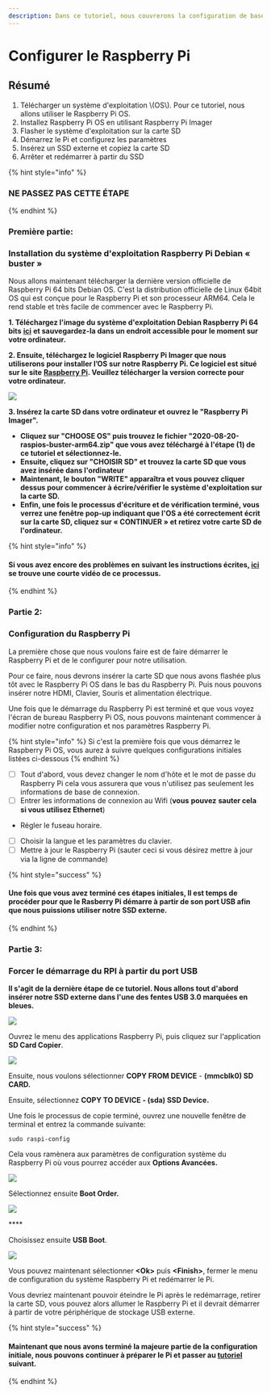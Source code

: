 ```yaml
---
description: Dans ce tutoriel, nous couvrerons la configuration de base pour le Raspberry Pi et Linux
---
```


# Configurer le Raspberry Pi

## Résumé <a id="h.vrhvb96nxxe9"></a>

1. Télécharger un système d'exploitation \\(OS\\). Pour ce tutoriel, nous allons utiliser le Raspberry Pi OS.
2. Installez Raspberry Pi OS en utilisant Raspberry Pi Imager
3. Flasher le système d'exploitation sur la carte SD
4. Démarrez le Pi et configurez les paramètres
5. Insérez un SSD externe et copiez la carte SD
6. Arrêter et redémarrer à partir du SSD

{% hint style="info" %}
### NE PASSEZ PAS CETTE ÉTAPE
{% endhint %}

### **Première partie:**

### Installation du système d'exploitation Raspberry Pi Debian « buster » <a id="h.lpv6ciisjqp3"></a>

Nous allons maintenant télécharger la dernière version officielle de Raspberry Pi 64 bits Debian OS. C'est la distribution officielle de Linux 64bit OS qui est conçue pour le Raspberry Pi et son processeur ARM64. Cela le rend stable et très facile de commencer avec le Raspberry Pi.

**1. Téléchargez l'image du système d'exploitation Debian Raspberry Pi 64 bits** [**ici**](https://downloads.raspberrypi.org/raspios_arm64/images/raspios_arm64-2020-08-24/2020-08-20-raspios-buster-arm64.zip) **et sauvegardez-la dans un endroit accessible pour le moment sur votre ordinateur.**

**2. Ensuite, téléchargez le logiciel Raspberry Pi Imager que nous utiliserons pour installer l’OS sur notre Raspberry Pi. Ce logiciel est situé sur le site** [**Raspberry Pi**](https://www.raspberrypi.org/software/)**. Veuillez télécharger la version correcte pour votre ordinateur.**

![](../../.gitbook/assets/screen-shot-2021-03-12-at-5.36.30-pm.png)

**3. Insérez la carte SD dans votre ordinateur et ouvrez le "Raspberry Pi Imager".**

* **Cliquez sur "CHOOSE OS" puis trouvez le fichier "2020-08-20-raspios-buster-arm64.zip" que vous avez téléchargé à l'étape \(1\) de ce tutoriel et sélectionnez-le.**
* **Ensuite, cliquez sur "CHOISIR SD" et trouvez la carte SD que vous avez insérée dans l'ordinateur**
* **Maintenant, le bouton "WRITE" apparaîtra et vous pouvez cliquer dessus pour commencer à écrire/vérifier le système d'exploitation sur la carte SD.**
* **Enfin, une fois le processus d'écriture et de vérification terminé, vous verrez une fenêtre pop-up indiquant que l'OS a été correctement écrit sur la carte SD, cliquez sur « CONTINUER » et retirez votre carte SD de l'ordinateur.**

{% hint style="info" %}
#### **Si vous avez encore des problèmes en suivant les instructions écrites,** [**ici**](https://www.youtube.com/watch?v=J024soVgEeM) **se trouve une courte vidéo de ce processus.**
{% endhint %}

### Partie 2:

### Configuration du Raspberry Pi

La première chose que nous voulons faire est de faire démarrer le Raspberry Pi et de le configurer pour notre utilisation.

Pour ce faire, nous devrons insérer la carte SD que nous avons flashée plus tôt avec le Raspberry Pi OS dans le bas du Raspberry Pi. Puis nous pouvons insérer notre HDMI, Clavier, Souris et alimentation électrique.

Une fois que le démarrage du Raspberry Pi est terminé et que vous voyez l'écran de bureau Raspberry Pi OS, nous pouvons maintenant commencer à modifier notre configuration et nos paramètres Raspberry Pi.

{% hint style="info" %}
Si c'est la première fois que vous démarrez le Raspberry Pi OS, vous aurez à suivre quelques configurations initiales listées ci-dessous
{% endhint %}

* [ ] Tout d'abord, vous devez changer le nom d'hôte et le mot de passe du Raspberry Pi cela vous assurera que vous n'utilisez pas seulement les informations de base de connexion.
* [ ] Entrer les informations de connexion au Wifi \(**vous** **pouvez** **sauter cela si vous utilisez Ethernet**\)
* Régler le fuseau horaire.
* [ ] Choisir la langue et les paramètres du clavier.
* [ ] Mettre à jour le Raspberry Pi \(sauter ceci si vous désirez mettre à jour via la ligne de commande\)

{% hint style="success" %}
#### Une fois que vous avez terminé ces étapes initiales, Il est temps de procéder pour que le Rasberry Pi démarre à partir de son port USB afin que nous puissions utiliser notre SSD externe.
{% endhint %}

### Partie 3:

### Forcer le démarrage du RPI à partir du port USB

**Il s'agit de la dernière étape de ce tutoriel. Nous allons tout d'abord insérer notre SSD externe dans l'une des fentes USB 3.0 marquées en bleues.**

![](../../.gitbook/assets/pi4.jpeg)

Ouvrez le menu des applications Raspberry Pi, puis cliquez sur l'application **SD Card Copier**.

![](../../.gitbook/assets/screen-shot-2021-03-29-at-9.11.39-pm%20%281%29.png)

Ensuite, nous voulons sélectionner **COPY FROM DEVICE** - **\(mmcblk0\) SD CARD.**

Ensuite, sélectionnez **COPY TO DEVICE - \(sda\) SSD Device.**

Une fois le processus de copie terminé, ouvrez une nouvelle fenêtre de terminal et entrez la commande suivante:

```text
sudo raspi-config
```

Cela vous ramènera aux paramètres de configuration système du Raspberry Pi où vous pourrez accéder aux **Options Avancées.**

![](../../.gitbook/assets/screen-shot-2021-03-29-at-10.13.19-pm.png)

Sélectionnez ensuite **Boot Order.**

![](../../.gitbook/assets/screen-shot-2021-03-29-at-10.13.40-pm%20%281%29.png)

\*\*\*\*

Choisissez ensuite **USB Boot**.

![](../../.gitbook/assets/screen-shot-2021-03-29-at-10.14.05-pm%20%281%29.png)

Vous pouvez maintenant sélectionner **&lt;Ok&gt;** puis **&lt;Finish&gt;**, fermer le menu de configuration du système Raspberry Pi et redémarrer le Pi.

Vous devriez maintenant pouvoir éteindre le Pi après le redémarrage, retirer la carte SD, vous pouvez alors allumer le Raspberry Pi et il devrait démarrer à partir de votre périphérique de stockage USB externe.

{% hint style="success" %}
#### Maintenant que nous avons terminé la majeure partie de la configuration initiale, nous pouvons continuer à préparer le Pi et passer au [tutoriel](tutorial-2-relaynode.md) suivant.
{% endhint %}

